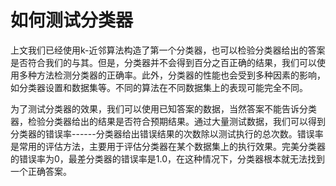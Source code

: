 # 如何测试分类器

上文我们已经使用k-近邻算法构造了第一个分类器，也可以检验分类器给出的答案是否符合我们的与其。但是，分类器并不会得到百分之百正确的结果，我们可以使用多种方法检测分类器的正确率。此外，分类器的性能也会受到多种因素的影响，如分类器设置和数据集等。不同的算法在不同数据集上的表现可能完全不同。

为了测试分类器的效果，我们可以使用已知答案的数据，当然答案不能告诉分类器，检验分类器给出的结果是否符合预期结果。通过大量测试数据，我们可以得到分类器的错误率------分类器给出错误结果的次数除以测试执行的总次数。错误率是常用的评估方法，主要用于评估分类器在某个数据集上的执行效果。完美分类器的错误率为0，最差分类器的错误率是1.0，在这种情况下，分类器根本就无法找到一个正确答案。



